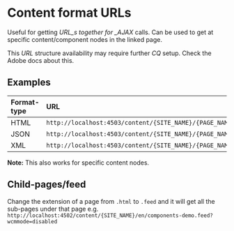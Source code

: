 # Content format URLs

Useful for getting _URL_s together for \_AJAX_ calls. Can be used to get at specific content/component nodes in the linked page.

This _URL_ structure availability may require further _CQ_ setup. Check the Adobe docs about this.

## Examples

| Format-type | URL                                                                               |
| :---------- | :-------------------------------------------------------------------------------- |
| HTML        | `http://localhost:4503/content/{SITE_NAME}/{PAGE_NAME}/_jcr_content/content.html` |
| JSON        | `http://localhost:4503/content/{SITE_NAME}/{PAGE_NAME}/_jcr_content/content.json` |
| XML         | `http://localhost:4503/content/{SITE_NAME}/{PAGE_NAME}/_jcr_content/content.xml`  |

**Note:** This also works for specific content nodes.

## Child-pages/feed

Change the extension of a page from `.html` to `.feed` and it will get all the sub-pages under that page e.g. `http://localhost:4502/content/{SITE_NAME}/en/components-demo.feed?wcmmode=disabled`

